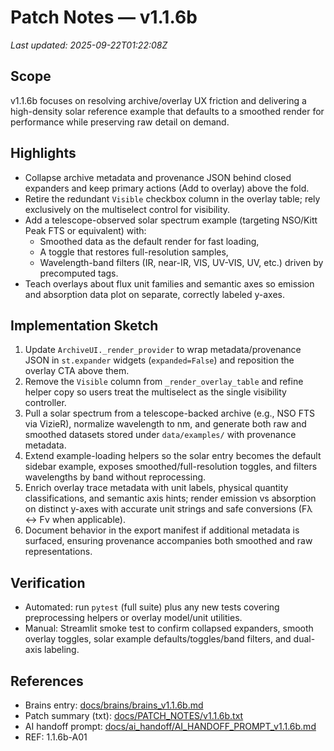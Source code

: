 # Patch Notes — v1.1.6b
_Last updated: 2025-09-22T01:22:08Z_

## Scope
v1.1.6b focuses on resolving archive/overlay UX friction and delivering a high-density solar reference example that defaults to a smoothed render for performance while preserving raw detail on demand.

## Highlights
- Collapse archive metadata and provenance JSON behind closed expanders and keep primary actions (Add to overlay) above the fold.
- Retire the redundant `Visible` checkbox column in the overlay table; rely exclusively on the multiselect control for visibility.
- Add a telescope-observed solar spectrum example (targeting NSO/Kitt Peak FTS or equivalent) with:
  - Smoothed data as the default render for fast loading,
  - A toggle that restores full-resolution samples,
  - Wavelength-band filters (IR, near-IR, VIS, UV-VIS, UV, etc.) driven by precomputed tags.
- Teach overlays about flux unit families and semantic axes so emission and absorption data plot on separate, correctly labeled y-axes.

## Implementation Sketch
1. Update `ArchiveUI._render_provider` to wrap metadata/provenance JSON in `st.expander` widgets (`expanded=False`) and reposition the overlay CTA above them.
2. Remove the `Visible` column from `_render_overlay_table` and refine helper copy so users treat the multiselect as the single visibility controller.
3. Pull a solar spectrum from a telescope-backed archive (e.g., NSO FTS via VizieR), normalize wavelength to nm, and generate both raw and smoothed datasets stored under `data/examples/` with provenance metadata.
4. Extend example-loading helpers so the solar entry becomes the default sidebar example, exposes smoothed/full-resolution toggles, and filters wavelengths by band without reprocessing.
5. Enrich overlay trace metadata with unit labels, physical quantity classifications, and semantic axis hints; render emission vs absorption on distinct y-axes with accurate unit strings and safe conversions (Fλ ↔ Fν when applicable).
6. Document behavior in the export manifest if additional metadata is surfaced, ensuring provenance accompanies both smoothed and raw representations.

## Verification
- Automated: run `pytest` (full suite) plus any new tests covering preprocessing helpers or overlay model/unit utilities.
- Manual: Streamlit smoke test to confirm collapsed expanders, smooth overlay toggles, solar example defaults/toggles/band filters, and dual-axis labeling.

## References
- Brains entry: [docs/brains/brains_v1.1.6b.md](../brains/brains_v1.1.6b.md)
- Patch summary (txt): [docs/PATCH_NOTES/v1.1.6b.txt](../PATCH_NOTES/v1.1.6b.txt)
- AI handoff prompt: [docs/ai_handoff/AI_HANDOFF_PROMPT_v1.1.6b.md](../ai_handoff/AI_HANDOFF_PROMPT_v1.1.6b.md)
- REF: 1.1.6b-A01
